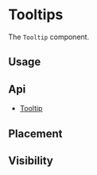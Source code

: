 # Tooltips
The `Tooltip` component.

## Usage
<Example file="Tooltip/Usage" />

## Api
- [Tooltip](../api/tooltip)

## Placement
<Example file="Tooltip/Placement" />

## Visibility
<Example file="Tooltip/Visibility" />
